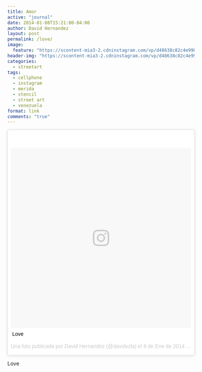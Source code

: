 ```yaml
---
title: Amor
active: "journal"
date: 2014-01-08T15:21:00-04:00
author: David Hernandez
layout: post
permalink: /love/
image: 
  feature: "https://scontent-mia3-2.cdninstagram.com/vp/d48638c82c4e990fff043857e1f3719d/5B8964E7/t51.2885-15/e15/1516902_445981065524601_229744407_n.jpg"
header-img: "https://scontent-mia3-2.cdninstagram.com/vp/d48638c82c4e990fff043857e1f3719d/5B8964E7/t51.2885-15/e15/1516902_445981065524601_229744407_n.jpg"
categories:
  - streetart
tags:
  - cellphone
  - instagram
  - merida
  - stencil
  - street art
  - venezuela
format: link
comments: "true"
---
```

<blockquote class="instagram-media" data-instgrm-captioned data-instgrm-version="7" style=" background:#FFF; border:0; border-radius:3px; box-shadow:0 0 1px 0 rgba(0,0,0,0.5),0 1px 10px 0 rgba(0,0,0,0.15); margin: 1px; max-width:658px; padding:0; width:99.375%; width:-webkit-calc(100% - 2px); width:calc(100% - 2px);"><div style="padding:8px;"> <div style=" background:#F8F8F8; line-height:0; margin-top:40px; padding:50% 0; text-align:center; width:100%;"> <div style=" background:url(data:image/png;base64,iVBORw0KGgoAAAANSUhEUgAAACwAAAAsCAMAAAApWqozAAAABGdBTUEAALGPC/xhBQAAAAFzUkdCAK7OHOkAAAAMUExURczMzPf399fX1+bm5mzY9AMAAADiSURBVDjLvZXbEsMgCES5/P8/t9FuRVCRmU73JWlzosgSIIZURCjo/ad+EQJJB4Hv8BFt+IDpQoCx1wjOSBFhh2XssxEIYn3ulI/6MNReE07UIWJEv8UEOWDS88LY97kqyTliJKKtuYBbruAyVh5wOHiXmpi5we58Ek028czwyuQdLKPG1Bkb4NnM+VeAnfHqn1k4+GPT6uGQcvu2h2OVuIf/gWUFyy8OWEpdyZSa3aVCqpVoVvzZZ2VTnn2wU8qzVjDDetO90GSy9mVLqtgYSy231MxrY6I2gGqjrTY0L8fxCxfCBbhWrsYYAAAAAElFTkSuQmCC); display:block; height:44px; margin:0 auto -44px; position:relative; top:-22px; width:44px;"></div></div> <p style=" margin:8px 0 0 0; padding:0 4px;"> <a href="https://www.instagram.com/p/i6afZpQT2V/" style=" color:#000; font-family:Arial,sans-serif; font-size:14px; font-style:normal; font-weight:normal; line-height:17px; text-decoration:none; word-wrap:break-word;" target="_blank">Love</a></p> <p style=" color:#c9c8cd; font-family:Arial,sans-serif; font-size:14px; line-height:17px; margin-bottom:0; margin-top:8px; overflow:hidden; padding:8px 0 7px; text-align:center; text-overflow:ellipsis; white-space:nowrap;">Una foto publicada por David Hernandez (@davidvzla) el <time style=" font-family:Arial,sans-serif; font-size:14px; line-height:17px;" datetime="2014-01-08T15:21:51+00:00">8 de Ene de 2014 a la(s) 7:21 PST</time></p></div></blockquote>
<script async defer src="//platform.instagram.com/en_US/embeds.js"></script>

Love

